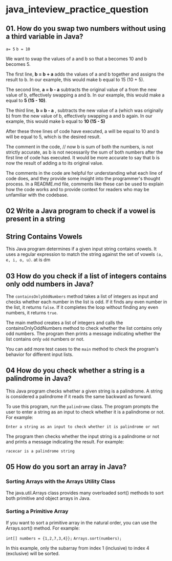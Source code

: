 # java_inteview_practice_question
## 01. How do you swap two numbers without using a third variable in Java?

`a= 5` 
`b = 10` 

We want to swap the values of a and b so that a becomes 10 and b becomes 5.

The first line, **b = b + a** adds the values of a and b together and assigns the result to b. In our example, this would make b equal to 15 (10 + 5).

The second line,  **a = b - a** subtracts the original value of a from the new value of b, effectively swapping a and b. In our example, this would make a equal to **5 (15 - 10)**.

The third line, **b = b - a** , subtracts the new value of a (which was originally b) from the new value of b, effectively swapping a and b again. In our example, this would make b equal to **10 (15 - 5)** 

After these three lines of code have executed, a will be equal to 10 and b will be equal to 5, which is the desired result.

The comment in the code, // now b is sum of both the numbers, is not strictly accurate, as b is not necessarily the sum of both numbers after the first line of code has executed. It would be more accurate to say that b is now the result of adding a to its original value.

The comments in the code are helpful for understanding what each line of code does, and they provide some insight into the programmer's thought process. In a README.md file, comments like these can be used to explain how the code works and to provide context for readers who may be unfamiliar with the codebase.


## 02 Write a Java program to check if a vowel is present in a string
##  String Contains Vowels

This Java program determines if a given input string contains vowels. It uses a regular expression to match the string against the set of vowels 
`(a, e, i, o, u)`.
at is dm
## 03 How do you check if a list of integers contains only odd numbers in Java?

The `containsOnlyOddNumbers` method takes a list of integers as input and checks whether each number in the list is odd. If it finds any even number in the list, it returns `false`. If it completes the loop without finding any even numbers, it returns `true`.

The main method creates a list of integers and calls the containsOnlyOddNumbers method to check whether the list contains only odd numbers. The program then prints a message indicating whether the list contains only `odd` numbers or not.

You can add more test cases to the `main` method to check the program's behavior for different input lists.

## 04 How do you check whether a string is a palindrome in Java?

This Java program checks whether a given string is a palindrome. A string is considered a palindrome if it reads the same backward as forward.

To use this program, run the `palindrome` class. The program prompts the user to enter a string as an input to check whether it is a palindrome or not. For example:

`Enter a string as an input to check whether it is palindrome or not`

The program then checks whether the input string is a palindrome or not and prints a message indicating the result. For example:

`racecar is a palindrome string`

## 05 How do you sort an array in Java?

### Sorting Arrays with the Arrays Utility Class
 
The java.util.Arrays class provides many overloaded sort() methods to sort both primitive and object arrays in Java.

### Sorting a Primitive Array

If you want to sort a primitive array in the natural order, you can use the Arrays.sort() method. For example:

`int[] numbers = {1,2,7,3,4}};`
`Arrays.sort(numbers);`

In this example, only the subarray from index 1 (inclusive) to index 4 (exclusive) will be sorted.






